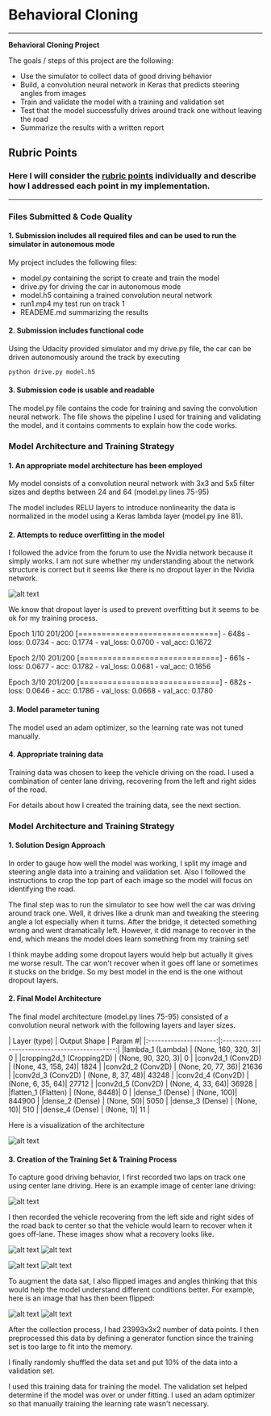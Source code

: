 # **Behavioral Cloning**

---

**Behavioral Cloning Project**

The goals / steps of this project are the following:
* Use the simulator to collect data of good driving behavior
* Build, a convolution neural network in Keras that predicts steering angles from images
* Train and validate the model with a training and validation set
* Test that the model successfully drives around track one without leaving the road
* Summarize the results with a written report

## Rubric Points
### Here I will consider the [rubric points](https://review.udacity.com/#!/rubrics/432/view) individually and describe how I addressed each point in my implementation.  

---
### Files Submitted & Code Quality

#### 1. Submission includes all required files and can be used to run the simulator in autonomous mode

My project includes the following files:
* model.py containing the script to create and train the model
* drive.py for driving the car in autonomous mode
* model.h5 containing a trained convolution neural network
* run1.mp4 my test run on track 1
* READEME.md summarizing the results

#### 2. Submission includes functional code
Using the Udacity provided simulator and my drive.py file, the car can be driven autonomously around the track by executing
```sh
python drive.py model.h5
```

#### 3. Submission code is usable and readable

The model.py file contains the code for training and saving the convolution neural network. The file shows the pipeline I used for training and validating the model, and it contains comments to explain how the code works.

### Model Architecture and Training Strategy

#### 1. An appropriate model architecture has been employed

My model consists of a convolution neural network with 3x3 and 5x5 filter sizes and depths between 24 and 64 (model.py lines 75-95)

The model includes RELU layers to introduce nonlinearity the data is normalized in the model using a Keras lambda layer (model.py line 81).

#### 2. Attempts to reduce overfitting in the model

I followed the advice from the forum to use the Nvidia network because it simply works. I am not sure whether my understanding about the network structure is correct but it seems like there is no dropout layer in the Nvidia network.

![alt text](./examples/NVIDIA_CNN.png)

We know that dropout layer is used to prevent overfitting but it seems to be ok for my training process.

Epoch 1/10
201/200 [==============================] - 648s - loss: 0.0734 - acc: 0.1774 - val_loss: 0.0700 - val_acc: 0.1672

Epoch 2/10
201/200 [==============================] - 661s - loss: 0.0677 - acc: 0.1782 - val_loss: 0.0681 - val_acc: 0.1656

Epoch 3/10
201/200 [==============================] - 682s - loss: 0.0646 - acc: 0.1786 - val_loss: 0.0668 - val_acc: 0.1780

#### 3. Model parameter tuning

The model used an adam optimizer, so the learning rate was not tuned manually.

#### 4. Appropriate training data

Training data was chosen to keep the vehicle driving on the road. I used a combination of center lane driving, recovering from the left and right sides of the road.

For details about how I created the training data, see the next section.

### Model Architecture and Training Strategy

#### 1. Solution Design Approach

In order to gauge how well the model was working, I split my image and steering angle data into a training and validation set. Also I followed the instructions to crop the top part of each image so the model will focus on identifying the road.

The final step was to run the simulator to see how well the car was driving around track one. Well, it drives like a drunk man and tweaking the steering angle a lot especially when it turns. After the bridge, it detected something wrong and went dramatically left. However, it did manage to recover in the end, which means the model does learn something from my training set!

I think maybe adding some dropout layers would help but actually it gives me worse result. The car won't recover when it goes off lane or sometimes it stucks on the bridge. So my best model in the end is the one without dropout layers.

#### 2. Final Model Architecture

The final model architecture (model.py lines 75-95) consisted of a convolution neural network with the following layers and layer sizes.

| Layer (type)			        |     Output Shape	        					| Param #|
|:---------------------:|:---------------------------------------------:|
|lambda_1 (Lambda)  | (None, 160, 320, 3)| 0 |
|cropping2d_1 (Cropping2D)  | (None, 90, 320, 3)| 0 |
|conv2d_1 (Conv2D)  | (None, 43, 158, 24)| 1824 |
|conv2d_2 (Conv2D)  | (None, 20, 77, 36)| 21636 |
|conv2d_3 (Conv2D)  | (None, 8, 37, 48)| 43248 |
|conv2d_4 (Conv2D)  | (None, 6, 35, 64)| 27712 |
|conv2d_5 (Conv2D)  | (None, 4, 33, 64)| 36928 |
|flatten_1 (Flatten)  | (None, 8448)| 0 |
|dense_1 (Dense)  | (None, 100)| 844900 |
|dense_2 (Dense)  | (None, 50)| 5050 |
|dense_3 (Dense)  | (None, 10)| 510 |
|dense_4 (Dense)  | (None, 1)| 11 |

Here is a visualization of the architecture

![alt text](./examples/model.png)

#### 3. Creation of the Training Set & Training Process

To capture good driving behavior, I first recorded two laps on track one using center lane driving. Here is an example image of center lane driving:

![alt text](./examples/center_lane.jpg)

I then recorded the vehicle recovering from the left side and right sides of the road back to center so that the vehicle would learn to recover when it goes off-lane. These images show what a recovery looks like.

![alt text](./examples/recover_left_1.jpg)  ![alt text](./examples/recover_left_2.jpg)

![alt text](./examples/recover_right_1.jpg)  ![alt text](./examples/recover_right_2.jpg)

To augment the data sat, I also flipped images and angles thinking that this would help the model understand different conditions better. For example, here is an image that has then been flipped:

![alt text](./examples/recover_left_1_flipped.jpg)  ![alt text](./examples/recover_right_1_flipped.jpg)

After the collection process, I had 23993x3x2 number of data points. I then preprocessed this data by defining a generator function since the training set is too large to fit into the memory.


I finally randomly shuffled the data set and put 10% of the data into a validation set.

I used this training data for training the model. The validation set helped determine if the model was over or under fitting. I used an adam optimizer so that manually training the learning rate wasn't necessary.

